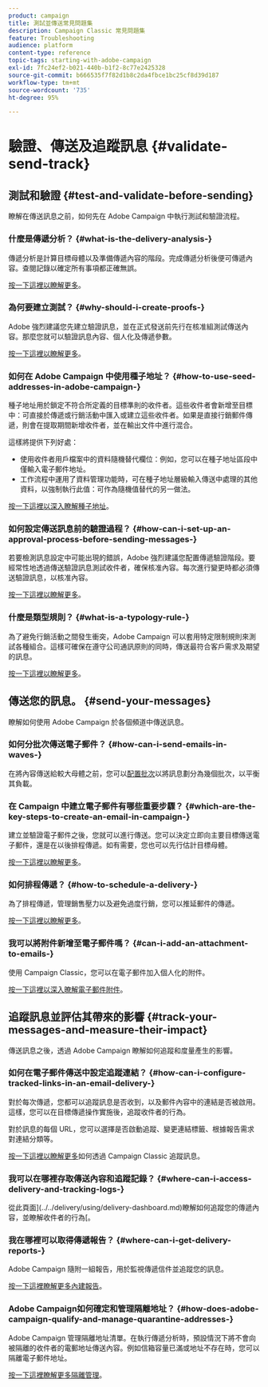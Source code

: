 ```yaml
---
product: campaign
title: 測試並傳送常見問題集
description: Campaign Classic 常見問題集
feature: Troubleshooting
audience: platform
content-type: reference
topic-tags: starting-with-adobe-campaign
exl-id: 7fc24ef2-b021-440b-b1f2-8c77e2425328
source-git-commit: b666535f7f82d1b8c2da4fbce1bc25cf8d39d187
workflow-type: tm+mt
source-wordcount: '735'
ht-degree: 95%

---
```


# 驗證、傳送及追蹤訊息 {#validate-send-track}



## 測試和驗證 {#test-and-validate-before-sending}

瞭解在傳送訊息之前，如何先在 Adobe Campaign 中執行測試和驗證流程。

### 什麼是傳遞分析？ {#what-is-the-delivery-analysis-}

傳遞分析是計算目標母體以及準備傳遞內容的階段。完成傳遞分析後便可傳遞內容。查閱記錄以確定所有事項都正確無誤。

[按一下這裡以瞭解更多](../../delivery/using/steps-validating-the-delivery.md)。

### 為何要建立測試？ {#why-should-i-create-proofs-}

Adobe 強烈建議您先建立驗證訊息，並在正式發送前先行在核准組測試傳送內容。那麼您就可以驗證訊息內容、個人化及傳遞參數。

[按一下這裡以瞭解更多](../../delivery/using/steps-validating-the-delivery.md#sending-a-proof)。

### 如何在 Adobe Campaign 中使用種子地址？ {#how-to-use-seed-addresses-in-adobe-campaign-}

種子地址用於鎖定不符合所定義的目標準則的收件者。這些收件者會新增至目標中：可直接於傳遞或行銷活動中匯入或建立這些收件者。如果是直接行銷郵件傳遞，則會在提取期間新增收件者，並在輸出文件中進行混合。

這樣將提供下列好處：

* 使用收件者用戶檔案中的資料隨機替代欄位：例如，您可以在種子地址區段中僅輸入電子郵件地址。
* 工作流程中運用了資料管理功能時，可在種子地址層級輸入傳送中處理的其他資料，以強制執行此值：可作為隨機值替代的另一做法。

[按一下這裡以深入瞭解種子地址](../../delivery/using/about-seed-addresses.md)。

### 如何設定傳送訊息前的驗證過程？ {#how-can-i-set-up-an-approval-process-before-sending-messages-}

若要檢測訊息設定中可能出現的錯誤，Adobe 強烈建議您配置傳遞驗證階段。要經常性地透過傳送驗證訊息測試收件者，確保核准內容。每次進行變更時都必須傳送驗證訊息，以核准內容。

[按一下這裡以瞭解更多](../../delivery/using/steps-validating-the-delivery.md#sending-a-proof)。

### 什麼是類型規則？ {#what-is-a-typology-rule-}

為了避免行銷活動之間發生衝突，Adobe Campaign 可以套用特定限制規則來測試各種組合。這樣可確保在遵守公司通訊原則的同時，傳送最符合客戶需求及期望的訊息。

[按一下這裡以瞭解更多](../../campaign-opt/using/about-campaign-typologies.md)。

## 傳送您的訊息。 {#send-your-messages}

瞭解如何使用 Adobe Campaign 於各個頻道中傳送訊息。

### 如何分批次傳送電子郵件？ {#how-can-i-send-emails-in-waves-}

在將內容傳送給較大母體之前，您可以[配置批次](../../delivery/using/steps-sending-the-delivery.md#sending-using-multiple-waves)以將訊息劃分為幾個批次，以平衡其負載。

### 在 Campaign 中建立電子郵件有哪些重要步驟？ {#which-are-the-key-steps-to-create-an-email-in-campaign-}

建立並驗證電子郵件之後，您就可以進行傳送。您可以決定立即向主要目標傳送電子郵件，還是在以後排程傳遞。如有需要，您也可以先行估計目標母體。

[按一下這裡以瞭解更多](../../delivery/using/steps-validating-the-delivery.md#sending-a-proof)。

### 如何排程傳遞？ {#how-to-schedule-a-delivery-}

為了排程傳遞，管理銷售壓力以及避免過度行銷，您可以推延郵件的傳遞。

[按一下這裡以瞭解更多](../../delivery/using/steps-sending-the-delivery.md#scheduling-the-delivery-sending)。

### 我可以將附件新增至電子郵件嗎？ {#can-i-add-an-attachment-to-emails-}

使用 Campaign Classic，您可以在電子郵件加入個人化的附件。

[按一下這裡以深入暸解電子郵件附件](../../delivery/using/attaching-files.md)。

## 追蹤訊息並評估其帶來的影響 {#track-your-messages-and-measure-their-impact}

傳送訊息之後，透過 Adobe Campaign 瞭解如何追蹤和度量產生的影響。

### 如何在電子郵件傳送中設定追蹤連結？ {#how-can-i-configure-tracked-links-in-an-email-delivery-}

對於每次傳遞，您都可以追蹤訊息是否收到，以及郵件內容中的連結是否被啟用。這樣，您可以在目標傳遞操作實施後，追蹤收件者的行為。

對於訊息的每個 URL，您可以選擇是否啟動追蹤、變更連結標籤、根據報告需求對連結分類等。

[按一下這裡以瞭解更多](../../delivery/using/about-message-tracking.md)如何透過 Campaign Classic 追蹤訊息。

### 我可以在哪裡存取傳送內容和追蹤記錄？ {#where-can-i-access-delivery-and-tracking-logs-}

從此頁面](../../delivery/using/delivery-dashboard.md)瞭解如何追蹤您的傳遞內容，並瞭解收件者的行為[。

### 我在哪裡可以取得傳遞報告？ {#where-can-i-get-delivery-reports-}

Adobe Campaign 隨附一組報告，用於監視傳遞信件並追蹤您的訊息。

[按一下這裡瞭解更多內建報告](../../reporting/using/delivery-reports.md)。

### Adobe Campaign如何確定和管理隔離地址？ {#how-does-adobe-campaign-qualify-and-manage-quarantine-addresses-}

Adobe Campaign 管理隔離地址清單。在執行傳遞分析時，預設情況下將不會向被隔離的收件者的電郵地址傳送內容。例如信箱容量已滿或地址不存在時，您可以隔離電子郵件地址。

[按一下這裡瞭解更多隔離管理](../../delivery/using/understanding-quarantine-management.md)。
